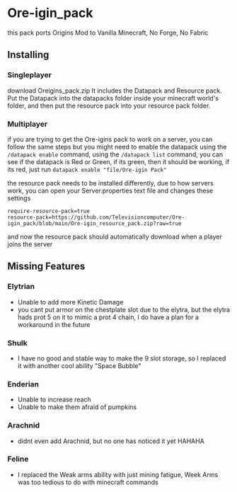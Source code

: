 # Ore-igin_pack
this pack ports Origins Mod to Vanilla Minecraft, No Forge, No Fabric

## Installing

### Singleplayer
download Oreigins_pack.zip
It includes the Datapack and Resource pack. Put the Datapack into the datapacks folder inside your minecraft world's folder, and then put the resource pack into your resource pack folder.

### Multiplayer
if you are trying to get the Ore-igins pack to work on a server, you can follow the same steps
but you might need to enable the datapack using the `/datapack enable` command,
using the `/datapack list` command, you can see if the datapack is Red or Green,
if its green, then it should be working, if its red, just run `datapack enable "file/Ore-igin Pack"`

the resource pack needs to be installed differently, due to how servers work,
you can open your Server.properties text file and changes these settings
```
require-resource-pack=true
resource-pack=https://github.com/Televisioncomputer/Ore-igin_pack/blob/main/Ore-igin_resource_pack.zip?raw=true
```
and now the resource pack should automatically download when a player joins the server



## Missing Features
### Elytrian
  - Unable to add more Kinetic Damage
  - you cant put armor on the chestplate slot due to the elytra, but the elytra hads prot 5 on it to mimic a prot 4 chain, I do have a plan for a workaround in the future
### Shulk
  - I have no good and stable way to make the 9 slot storage, so I replaced it with another cool ability "Space Bubble"
### Enderian
  - Unable to increase reach
  - Unable to make them afraid of pumpkins
### Arachnid
  - didnt even add Arachnid, but no one has noticed it yet HAHAHA
### Feline
  - I replaced the Weak arms ability with just mining fatigue, Week Arms was too tedious to do with minecraft commands
